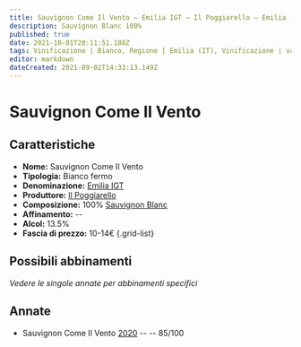 ```yaml
---
title: Sauvignon Come Il Vento – Emilia IGT – Il Poggiarello – Emilia (IT) – 10-14€ – 3★
description: Sauvignon Blanc 100%
published: true
date: 2021-10-01T20:11:51.188Z
tags: Vinificazione | Bianco, Regione | Emilia (IT), Vinificazione | varietale, Vinificazione | fermo, Valutazioni | 3 stelle, Vitigni | Sauvignon Blanc, Prezzi | 10-14€
editor: markdown
dateCreated: 2021-09-02T14:33:13.149Z
---
```


# Sauvignon Come Il Vento 

## Caratteristiche
- **Nome:** Sauvignon Come Il Vento 
- **Tipologia:** Bianco fermo
- **Denominazione:** [Emilia IGT](/denominazioni/Italia/Emilia/IGT/Emilia) 
- **Produttore:** [Il Poggiarello](/produttori/Italia/Emilia/Il-Poggiarello) 
- **Composizione:** 100% [Sauvignon Blanc](/vitigni/Francia/bacca-bianca/sauvignon-blanc)
- **Affinamento:** --
- **Alcol:** 13.5%
- **Fascia di prezzo:** 10-14€
{.grid-list}

## Possibili abbinamenti
*Vedere le singole annate per abbinamenti specifici*

## Annate
- Sauvignon Come Il Vento [2020](/vini/Italia/Emilia/Il-Poggiarello/Malvasia-La-Malvagia/2020) -- <span class="star-3"></span> -- 85/100

